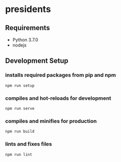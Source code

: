 # presidents

## Requirements
- Python 3.7.0
- nodejs

## Development Setup
### installs required packages from pip and npm
```
npm run setup
```

### compiles and hot-reloads for development
```
npm run serve
```

### compiles and minifies for production
```
npm run build
```

### lints and fixes files
```
npm run lint
```
